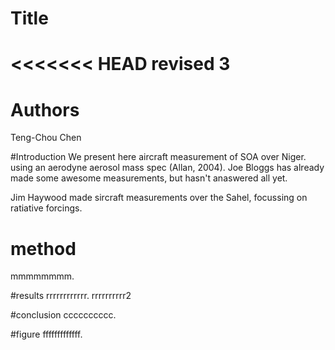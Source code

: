 
# Title
<<<<<<< HEAD
revised 3 
=======


# Authors 
Teng-Chou Chen

#Introduction
We present here aircraft measurement of SOA over Niger. using an aerodyne aerosol mass spec (Allan, 2004).
Joe Bloggs has already made some awesome measurements, but hasn't anaswered all yet.  

Jim Haywood made sircraft measurements over the Sahel, focussing on ratiative forcings. 


# method
mmmmmmmm.

#results
rrrrrrrrrrrr.
rrrrrrrrrr2

#conclusion
cccccccccc. 

#figure
fffffffffffff.
